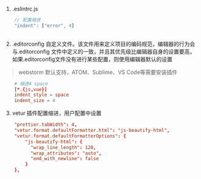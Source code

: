 

1. .eslintrc.js

```javascript
    // 配置缩进
    "indent": ["error", 4]
    
```


2. .editorconfig 自定义文件。该文件用来定义项目的编码规范，编辑器的行为会与.editorconfig 文件中定义的一致，并且其优先级比编辑器自身的设置要高，如果.editorconfig文件没有进行某些配置，则使用编辑器默认的设置

> webstorm 默认支持，ATOM、Sublime、VS Code等需要安装插件

```conf
    # 缩进4 space
    [*.{js,vue}]
    indent_style = space
    indent_size = 4
```


3. vetur 插件配置缩进，用户配置中设置

```conf
    "prettier.tabWidth": 4,
    "vetur.format.defaultFormatter.html": "js-beautify-html",
    "vetur.format.defaultFormatterOptions": {
        "js-beautify-html": {
          "wrap_line_length": 120,
          "wrap_attributes": "auto",
          "end_with_newline": false
        }
    },
```


<!-- <title>[A-Za-z0-9- ]*</title> -->